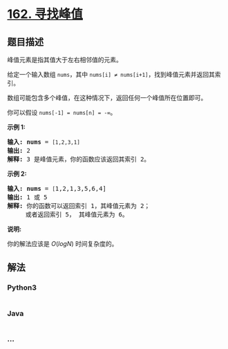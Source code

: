 # [162. 寻找峰值](https://leetcode-cn.com/problems/find-peak-element)

## 题目描述
<!-- 这里写题目描述 -->
<p>峰值元素是指其值大于左右相邻值的元素。</p>

<p>给定一个输入数组&nbsp;<code>nums</code>，其中 <code>nums[i] &ne; nums[i+1]</code>，找到峰值元素并返回其索引。</p>

<p>数组可能包含多个峰值，在这种情况下，返回任何一个峰值所在位置即可。</p>

<p>你可以假设&nbsp;<code>nums[-1] = nums[n] = -&infin;</code>。</p>

<p><strong>示例 1:</strong></p>

<pre><strong>输入:</strong> <strong>nums</strong> = <code>[1,2,3,1]</code>
<strong>输出:</strong> 2
<strong>解释: </strong>3 是峰值元素，你的函数应该返回其索引 2。</pre>

<p><strong>示例&nbsp;2:</strong></p>

<pre><strong>输入:</strong> <strong>nums</strong> = <code>[</code>1,2,1,3,5,6,4]
<strong>输出:</strong> 1 或 5 
<strong>解释:</strong> 你的函数可以返回索引 1，其峰值元素为 2；
&nbsp;    或者返回索引 5， 其峰值元素为 6。
</pre>

<p><strong>说明:</strong></p>

<p>你的解法应该是&nbsp;<em>O</em>(<em>logN</em>)<em>&nbsp;</em>时间复杂度的。</p>



## 解法
<!-- 这里可写通用的实现逻辑 -->


<!-- tabs:start -->

### **Python3**
<!-- 这里可写当前语言的特殊实现逻辑 -->

```python

```

### **Java**
<!-- 这里可写当前语言的特殊实现逻辑 -->

```java

```

### **...**
```

```

<!-- tabs:end -->